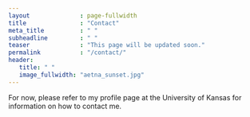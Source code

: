 ```yaml
---
layout              : page-fullwidth
title               : "Contact"
meta_title          : " "
subheadline         : " "
teaser              : "This page will be updated soon."
permalink           : "/contact/"
header:
   title: " "
   image_fullwidth: "aetna_sunset.jpg"
---
```


For now, please refer to my profile page at the University of Kansas for information on how to contact me.
